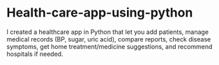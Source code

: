 # Health-care-app-using-python
I created a healthcare app in Python that let you add patients, manage medical records (BP, sugar, uric acid), compare reports, check disease symptoms, get home treatment/medicine suggestions, and recommend hospitals if needed.
